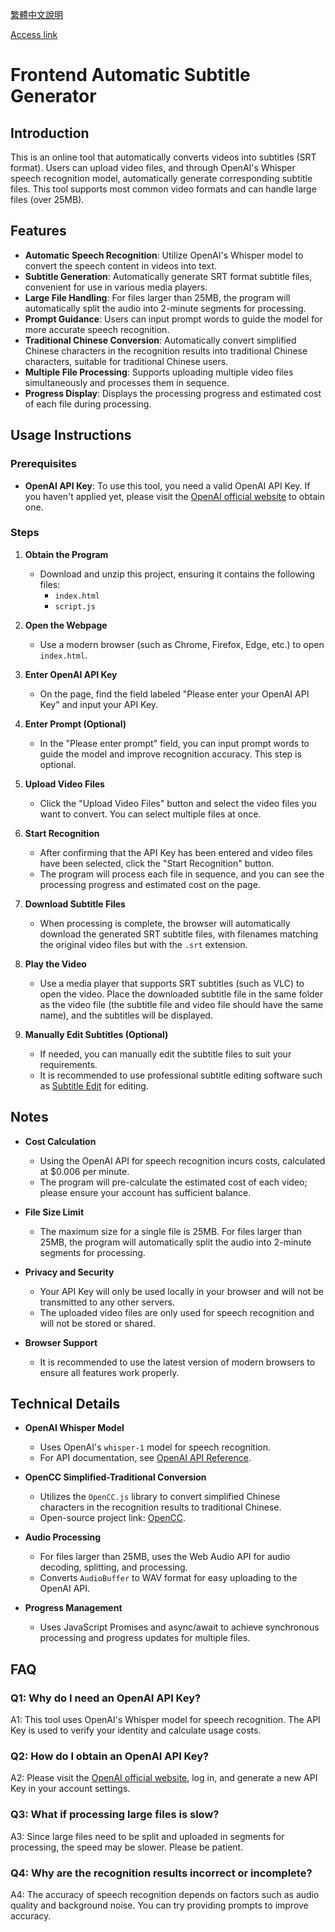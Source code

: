 [繁體中文說明](README_zh.md)

[Access link](https://subgenerator.netlify.app/)

# Frontend Automatic Subtitle Generator

## Introduction

This is an online tool that automatically converts videos into subtitles (SRT format). Users can upload video files, and through OpenAI's Whisper speech recognition model, automatically generate corresponding subtitle files. This tool supports most common video formats and can handle large files (over 25MB).

## Features

- **Automatic Speech Recognition**: Utilize OpenAI's Whisper model to convert the speech content in videos into text.
- **Subtitle Generation**: Automatically generate SRT format subtitle files, convenient for use in various media players.
- **Large File Handling**: For files larger than 25MB, the program will automatically split the audio into 2-minute segments for processing.
- **Prompt Guidance**: Users can input prompt words to guide the model for more accurate speech recognition.
- **Traditional Chinese Conversion**: Automatically convert simplified Chinese characters in the recognition results into traditional Chinese characters, suitable for traditional Chinese users.
- **Multiple File Processing**: Supports uploading multiple video files simultaneously and processes them in sequence.
- **Progress Display**: Displays the processing progress and estimated cost of each file during processing.

## Usage Instructions

### Prerequisites

- **OpenAI API Key**: To use this tool, you need a valid OpenAI API Key. If you haven't applied yet, please visit the [OpenAI official website](https://platform.openai.com/account/api-keys) to obtain one.

### Steps

1. **Obtain the Program**

   - Download and unzip this project, ensuring it contains the following files:
     - `index.html`
     - `script.js`

2. **Open the Webpage**

   - Use a modern browser (such as Chrome, Firefox, Edge, etc.) to open `index.html`.

3. **Enter OpenAI API Key**

   - On the page, find the field labeled "Please enter your OpenAI API Key" and input your API Key.

4. **Enter Prompt (Optional)**

   - In the "Please enter prompt" field, you can input prompt words to guide the model and improve recognition accuracy. This step is optional.

5. **Upload Video Files**

   - Click the "Upload Video Files" button and select the video files you want to convert. You can select multiple files at once.

6. **Start Recognition**

   - After confirming that the API Key has been entered and video files have been selected, click the "Start Recognition" button.
   - The program will process each file in sequence, and you can see the processing progress and estimated cost on the page.

7. **Download Subtitle Files**

   - When processing is complete, the browser will automatically download the generated SRT subtitle files, with filenames matching the original video files but with the `.srt` extension.

8. **Play the Video**

   - Use a media player that supports SRT subtitles (such as VLC) to open the video. Place the downloaded subtitle file in the same folder as the video file (the subtitle file and video file should have the same name), and the subtitles will be displayed.

9. **Manually Edit Subtitles (Optional)**

   - If needed, you can manually edit the subtitle files to suit your requirements.
   - It is recommended to use professional subtitle editing software such as [Subtitle Edit](https://www.nikse.dk/subtitleedit) for editing.

## Notes

- **Cost Calculation**

  - Using the OpenAI API for speech recognition incurs costs, calculated at $0.006 per minute.
  - The program will pre-calculate the estimated cost of each video; please ensure your account has sufficient balance.

- **File Size Limit**

  - The maximum size for a single file is 25MB. For files larger than 25MB, the program will automatically split the audio into 2-minute segments for processing.

- **Privacy and Security**

  - Your API Key will only be used locally in your browser and will not be transmitted to any other servers.
  - The uploaded video files are only used for speech recognition and will not be stored or shared.

- **Browser Support**

  - It is recommended to use the latest version of modern browsers to ensure all features work properly.

## Technical Details

- **OpenAI Whisper Model**

  - Uses OpenAI's `whisper-1` model for speech recognition.
  - For API documentation, see [OpenAI API Reference](https://platform.openai.com/docs/api-reference/audio/createTranscription).

- **OpenCC Simplified-Traditional Conversion**

  - Utilizes the `OpenCC.js` library to convert simplified Chinese characters in the recognition results to traditional Chinese.
  - Open-source project link: [OpenCC](https://github.com/BYVoid/OpenCC).

- **Audio Processing**

  - For files larger than 25MB, uses the Web Audio API for audio decoding, splitting, and processing.
  - Converts `AudioBuffer` to WAV format for easy uploading to the OpenAI API.

- **Progress Management**

  - Uses JavaScript Promises and async/await to achieve synchronous processing and progress updates for multiple files.

## FAQ

### Q1: Why do I need an OpenAI API Key?

A1: This tool uses OpenAI's Whisper model for speech recognition. The API Key is used to verify your identity and calculate usage costs.

### Q2: How do I obtain an OpenAI API Key?

A2: Please visit the [OpenAI official website](https://platform.openai.com/account/api-keys), log in, and generate a new API Key in your account settings.

### Q3: What if processing large files is slow?

A3: Since large files need to be split and uploaded in segments for processing, the speed may be slower. Please be patient.

### Q4: Why are the recognition results incorrect or incomplete?

A4: The accuracy of speech recognition depends on factors such as audio quality and background noise. You can try providing prompts to improve accuracy.
